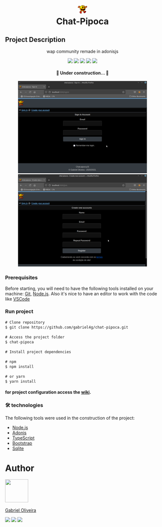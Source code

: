 <h1 align="center">
  <img src="public/images/logo.png" width="30" height="30">
  <br>
  Chat-Pipoca
</h1>

## Project Description
<p align="center">wap community remade in adonisjs</p>

<div align="center">
  <img src="https://img.shields.io/badge/framework-Adonis-blue">
  <img src="https://img.shields.io/badge/license-MIT-brightgreen">
  <img src="https://img.shields.io/badge/node-v14.15.4-blue">
  <img src="https://img.shields.io/badge/npm-v6.0.0-blue">
  <img src="https://img.shields.io/github/stars/gabriel4g/chat-pipoca?style=social">
</div>

<h4 align="center"> 
	🚧  Under construction...  🚧
</h4>

<div align="center">
  <img src="github/01.png" width="420" height="300">
  <img src="github/02.png" width="420" height="300">
</div>

### Prerequisites

Before starting, you will need to have the following tools installed on your machine:
[Git](https://git-scm.com), [Node.js](https://nodejs.org/en/).
Also it's nice to have an editor to work with the code like [VSCode](https://code.visualstudio.com/)

### Run project

```
# Clone repository
$ git clone https://github.com/gabriel4g/chat-pipoca.git

# Access the project folder
$ chat-pipoca

# Install project dependencies 

# npm
$ npm install

# or yarn
$ yarn install
```

#### for project configuration access the [wiki](https://github.com/gabriel4g/chat-pipoca/wiki).

### 🛠 technologies

The following tools were used in the construction of the project:

- [Node.js](https://nodejs.org/en/)
- [Adonis](https://adonisjs.com/)
- [TypeScript](https://www.typescriptlang.org/)
- [Bootstrap](https://getbootstrap.com/)
- [Sqlite](https://sqlite.org/)

# Author
<img src="https://avatars.githubusercontent.com/u/62767640?v=4" width="75" height="75px">

<a href="https://github.com/gabriel4g">Gabriel Oliveira</a>

<div>
  <img src="https://img.shields.io/badge/twitter-gabriel4g-blue">
  <img src="https://img.shields.io/badge/linkedIn-gabriel4g-blue">
  <img src="https://img.shields.io/badge/outlook-grupo.mariz%40outlook.com-blue">
</div>
